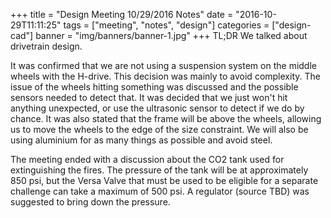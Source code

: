 +++
title = "Design Meeting 10/29/2016 Notes"
date = "2016-10-29T11:11:25"
tags = ["meeting", "notes", "design"]
categories = ["design-cad"]
banner = "img/banners/banner-1.jpg"
+++
TL;DR We talked about drivetrain design.

It was confirmed that we are not using a suspension system on the middle wheels with the H-drive. This decision was mainly to avoid complexity. The issue of the wheels hitting something was discussed and the possible sensors needed to detect that. It was decided that we just won't hit anything unexpected, or use the ultrasonic sensor to detect if we do by chance. It was also stated that the frame will be above the wheels, allowing us to move the wheels to the edge of the size constraint. We will also be using aluminium for as many things as possible and avoid steel.

The meeting ended with a discussion about the CO2 tank used for extinguishing the fires. The pressure of the tank will be at approximately 850 psi, but the Versa Valve that must be used to be eligible for a separate challenge can take a maximum of 500 psi. A regulator (source TBD) was suggested to bring down the pressure.